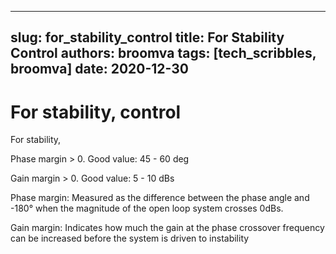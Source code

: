 
---
slug: for_stability_control
title: For Stability Control
authors: broomva
tags: [tech_scribbles, broomva]
date: 2020-12-30
---

# For stability, control

For stability,

Phase margin > 0. Good value: 45 - 60 deg

Gain margin > 0. Good value: 5 - 10 dBs

Phase margin: Measured as the difference between the phase angle and -180° when the magnitude of the open loop system crosses 0dBs.

Gain margin: Indicates how much the gain at the phase crossover frequency can be increased before the system is driven to instability